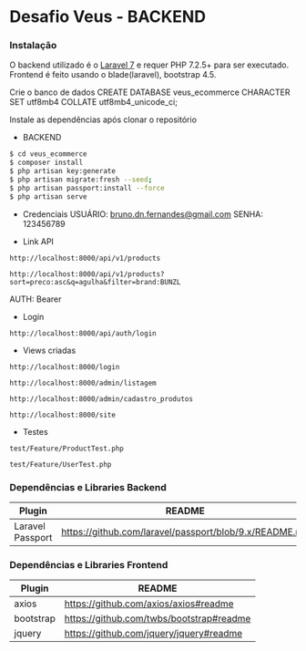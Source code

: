 # Desafio Veus - BACKEND

### Instalação

O backend utilizado é o [Laravel 7](https://laravel.com/docs/7.x/installation) e requer PHP 7.2.5+ para ser executado.\
Frontend é feito usando o blade(laravel), bootstrap 4.5.

Crie o banco de dados
CREATE DATABASE veus_ecommerce CHARACTER SET utf8mb4 COLLATE utf8mb4_unicode_ci;

Instale as dependências após clonar o repositório

- BACKEND
```sh
$ cd veus_ecommerce
$ composer install
$ php artisan key:generate
$ php artisan migrate:fresh --seed;
$ php artisan passport:install --force
$ php artisan serve
```
- Credenciais
USUÁRIO: bruno.dn.fernandes@gmail.com
SENHA: 123456789

- Link API

`http://localhost:8000/api/v1/products`

`http://localhost:8000/api/v1/products?sort=preco:asc&q=agulha&filter=brand:BUNZL`

AUTH: Bearer

- Login

`http://localhost:8000/api/auth/login`

- Views criadas

`http://localhost:8000/login`

`http://localhost:8000/admin/listagem`

`http://localhost:8000/admin/cadastro_produtos`

`http://localhost:8000/site`
- Testes

`test/Feature/ProductTest.php`

`test/Feature/UserTest.php`

### Dependências e Libraries Backend

| Plugin | README |
| ------ | ------ |
| Laravel Passport | https://github.com/laravel/passport/blob/9.x/README.md |

### Dependências e Libraries Frontend

| Plugin | README |
| ------ | ------ |
| axios | https://github.com/axios/axios#readme |
| bootstrap | https://github.com/twbs/bootstrap#readme |
| jquery | https://github.com/jquery/jquery#readme |


